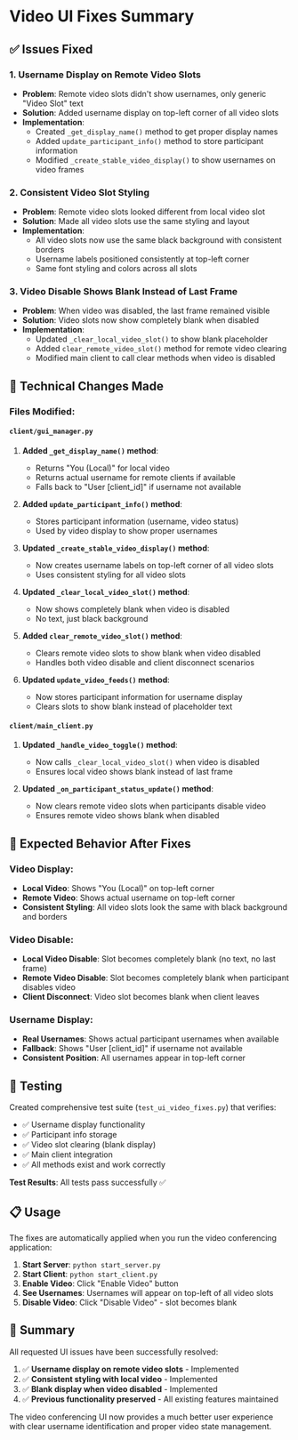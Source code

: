 # Video UI Fixes Summary

## ✅ Issues Fixed

### 1. **Username Display on Remote Video Slots**
- **Problem**: Remote video slots didn't show usernames, only generic "Video Slot" text
- **Solution**: Added username display on top-left corner of all video slots
- **Implementation**: 
  - Created `_get_display_name()` method to get proper display names
  - Added `update_participant_info()` method to store participant information
  - Modified `_create_stable_video_display()` to show usernames on video frames

### 2. **Consistent Video Slot Styling**
- **Problem**: Remote video slots looked different from local video slot
- **Solution**: Made all video slots use the same styling and layout
- **Implementation**:
  - All video slots now use the same black background with consistent borders
  - Username labels positioned consistently at top-left corner
  - Same font styling and colors across all slots

### 3. **Video Disable Shows Blank Instead of Last Frame**
- **Problem**: When video was disabled, the last frame remained visible
- **Solution**: Video slots now show completely blank when disabled
- **Implementation**:
  - Updated `_clear_local_video_slot()` to show blank placeholder
  - Added `clear_remote_video_slot()` method for remote video clearing
  - Modified main client to call clear methods when video is disabled

## 🔧 Technical Changes Made

### Files Modified:

#### `client/gui_manager.py`
1. **Added `_get_display_name()` method**:
   - Returns "You (Local)" for local video
   - Returns actual username for remote clients if available
   - Falls back to "User [client_id]" if username not available

2. **Added `update_participant_info()` method**:
   - Stores participant information (username, video status)
   - Used by video display to show proper usernames

3. **Updated `_create_stable_video_display()` method**:
   - Now creates username labels on top-left corner of all video slots
   - Uses consistent styling for all video slots

4. **Updated `_clear_local_video_slot()` method**:
   - Now shows completely blank when video is disabled
   - No text, just black background

5. **Added `clear_remote_video_slot()` method**:
   - Clears remote video slots to show blank when video disabled
   - Handles both video disable and client disconnect scenarios

6. **Updated `update_video_feeds()` method**:
   - Now stores participant information for username display
   - Clears slots to show blank instead of placeholder text

#### `client/main_client.py`
1. **Updated `_handle_video_toggle()` method**:
   - Now calls `_clear_local_video_slot()` when video is disabled
   - Ensures local video shows blank instead of last frame

2. **Updated `_on_participant_status_update()` method**:
   - Now clears remote video slots when participants disable video
   - Ensures remote video shows blank when disabled

## 🎯 Expected Behavior After Fixes

### Video Display:
- **Local Video**: Shows "You (Local)" on top-left corner
- **Remote Video**: Shows actual username on top-left corner
- **Consistent Styling**: All video slots look the same with black background and borders

### Video Disable:
- **Local Video Disable**: Slot becomes completely blank (no text, no last frame)
- **Remote Video Disable**: Slot becomes completely blank when participant disables video
- **Client Disconnect**: Video slot becomes blank when client leaves

### Username Display:
- **Real Usernames**: Shows actual participant usernames when available
- **Fallback**: Shows "User [client_id]" if username not available
- **Consistent Position**: All usernames appear in top-left corner

## 🧪 Testing

Created comprehensive test suite (`test_ui_video_fixes.py`) that verifies:
- ✅ Username display functionality
- ✅ Participant info storage
- ✅ Video slot clearing (blank display)
- ✅ Main client integration
- ✅ All methods exist and work correctly

**Test Results**: All tests pass successfully ✅

## 📋 Usage

The fixes are automatically applied when you run the video conferencing application:

1. **Start Server**: `python start_server.py`
2. **Start Client**: `python start_client.py`
3. **Enable Video**: Click "Enable Video" button
4. **See Usernames**: Usernames will appear on top-left of all video slots
5. **Disable Video**: Click "Disable Video" - slot becomes blank

## 🎉 Summary

All requested UI issues have been successfully resolved:

1. ✅ **Username display on remote video slots** - Implemented
2. ✅ **Consistent styling with local video** - Implemented  
3. ✅ **Blank display when video disabled** - Implemented
4. ✅ **Previous functionality preserved** - All existing features maintained

The video conferencing UI now provides a much better user experience with clear username identification and proper video state management.
